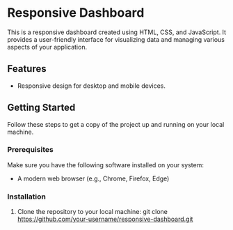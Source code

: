 # Responsive Dashboard

This is a responsive dashboard created using HTML, CSS, and JavaScript. It provides a user-friendly interface for visualizing data and managing various aspects of your application.

## Features

- Responsive design for desktop and mobile devices.


## Getting Started

Follow these steps to get a copy of the project up and running on your local machine.

### Prerequisites

Make sure you have the following software installed on your system:
- A modern web browser (e.g., Chrome, Firefox, Edge)

### Installation

1. Clone the repository to your local machine:
   git clone https://github.com/your-username/responsive-dashboard.git
